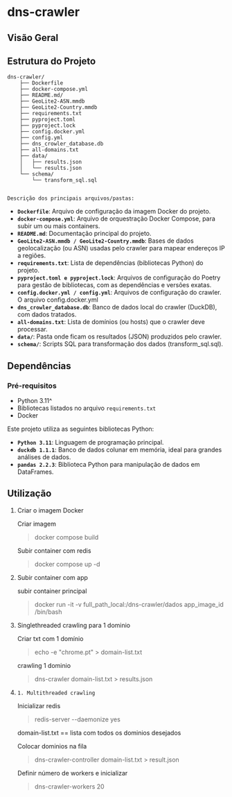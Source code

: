 # dns-crawler

## Visão Geral


## Estrutura do Projeto

```
dns-crawler/
    ├── Dockerfile
    ├── docker-compose.yml
    ├── README.md/
    ├── GeoLite2-ASN.mmdb
    ├── GeoLite2-Country.mmdb
    ├── requirements.txt
    ├── pyproject.toml
    ├── pyproject.lock
    ├── config.docker.yml
    ├── config.yml
    ├── dns_crowler_database.db
    ├── all-domains.txt
    ├── data/
    │   ├── results.json
    │   └── results.json
    └── schema/
        └── transform_sql.sql


Descrição dos principais arquivos/pastas:

```
- **`Dockerfile`**: Arquivo de configuração da imagem Docker do projeto.
- **`docker-compose.yml`**: Arquivo de orquestração Docker Compose, para subir um ou mais containers.
- **`README.md`**: Documentação principal do projeto.
- **`GeoLite2-ASN.mmdb / GeoLite2-Country.mmdb`**: Bases de dados geolocalização (ou ASN) usadas pelo crawler para mapear endereços IP a regiões.
- **`requirements.txt`**: Lista de dependências (bibliotecas Python) do projeto.
- **`pyproject.toml e pyproject.lock`**: Arquivos de configuração do Poetry para gestão de bibliotecas, com as dependências e versões exatas.
- **`config.docker.yml / config.yml`**: Arquivos de configuração do crawler. O arquivo config.docker.yml
- **`dns_crowler_database.db`**: Banco de dados local do crawler (DuckDB), com dados tratados.
- **`all-domains.txt`**: Lista de domínios (ou hosts) que o crawler deve processar.
- **`data/`**: Pasta onde ficam os resultados (JSON) produzidos pelo crawler.
- **`schema/`**: Scripts SQL para transformação dos dados (transform_sql.sql).



## Dependências

###  Pré-requisitos

- Python 3.11^
- Bibliotecas listados no arquivo `requirements.txt`
- Docker

Este projeto utiliza as seguintes bibliotecas Python:

- **`Python 3.11`**: Linguagem de programação principal.
- **`duckdb 1.1.1`**: Banco de dados colunar em memória, ideal para grandes análises de dados.
- **`pandas 2.2.3`**: Biblioteca Python para manipulação de dados em DataFrames.


## Utilização

1. Criar o imagem Docker

    Criar imagem
    > docker compose build 
    
    Subir container com redis
    > docker compose up -d

2. Subir container com app

    subir container principal
    > docker run -it -v full_path_local:/dns-crawler/dados app_image_id /bin/bash

3. Singlethreaded crawling para 1 dominio

    Criar txt com 1 domínio    
    > echo -e "chrome.pt" > domain-list.txt
        
    crawling 1 dominio
    > dns-crawler domain-list.txt > results.json
    
4.     1. Multithreaded crawling 

    Inicializar redis
    > redis-server --daemonize yes
        
    domain-list.txt == lista com todos os dominios desejados
        
    Colocar dominios na fila
    > dns-crawler-controller domain-list.txt > result.json
        
    Definir número de workers e inicializar
    > dns-crawler-workers 20



